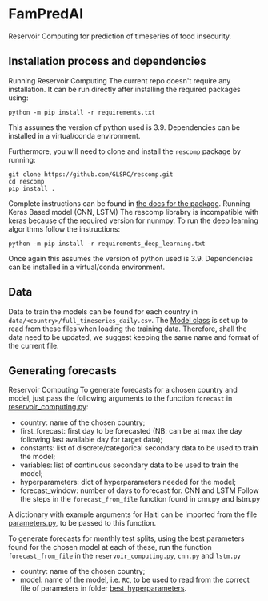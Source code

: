 # FamPredAI
Reservoir Computing for prediction of timeseries of food insecurity.

## Installation process and dependencies
Running Reservoir Computing 
The current repo doesn't require any installation. It can be run directly after installing the required packages using:
```commandline
python -m pip install -r requirements.txt
```
This assumes the version of python used is 3.9. Dependencies can be installed in a virtual/conda environment.

Furthermore, you will need to clone and install the `rescomp` package by running:
```commandline
git clone https://github.com/GLSRC/rescomp.git
cd rescomp
pip install .
```
Complete instructions can be found in [the docs for the package](https://glsrc.github.io/rescomp/installation.html#installation-instructions).
Running Keras Based model (CNN, LSTM)
The rescomp librabry is incompatible with keras because of the required version for nunmpy. To run the deep learning algorithms follow the instructions:
```commandline
python -m pip install -r requirements_deep_learning.txt
```
Once again this assumes the version of python used is 3.9. Dependencies can be installed in a virtual/conda environment.

## Data
Data to train the models can be found for each country in `data/<country>/full_timeseries_daily.csv`.
The [Model class](./model.py) is set up to read from these files when loading the training data.
Therefore, shall the data need to be updated, we suggest keeping the same name and format of the current file.

## Generating forecasts
Reservoir Computing 
To generate forecasts for a chosen country and model, just pass the following arguments to the function `forecast` in [reservoir_computing.py](./reservoir_computing.py):
- country: name of the chosen country;
- first_forecast: first day to be forecasted (NB: can be at max the day following last available day for target data);
- constants: list of discrete/categorical secondary data to be used to train the model;
- variables: list of continuous secondary data to be used to train the model;
- hyperparameters: dict of hyperparameters needed for the model;
- forecast_window: number of days to forecast for.
CNN and LSTM
Follow the steps in the `forecast_from_file` function found in cnn.py and lstm.py

A dictionary with example arguments for Haiti can be imported from the file [parameters.py](./parameters.py), to be passed to this function.

To generate forecasts for monthly test splits, using the best parameters found for the chosen model at each of these,
run the function `forecast_from_file` in the `reservoir_computing.py`, `cnn.py` and `lstm.py` 
- country: name of the chosen country;
- model: name of the model, i.e. `RC`, to be used to read from the correct file of parameters in folder [best_hyperparameters](./best_hyperparameters).

